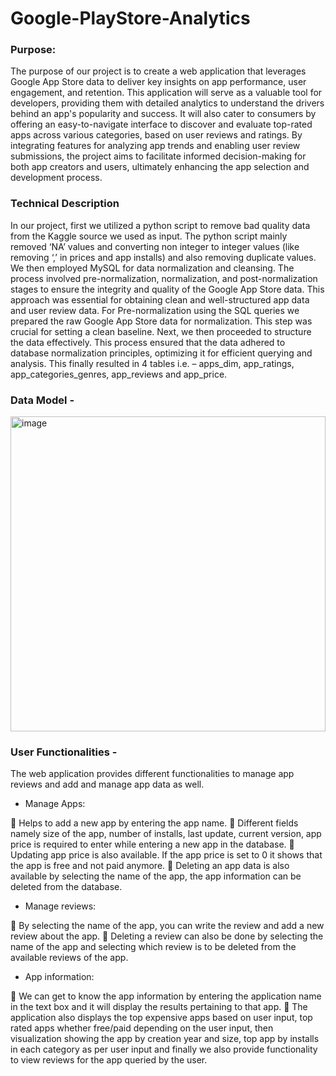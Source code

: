 # Google-PlayStore-Analytics

### Purpose:
The purpose of our project is to create a web application that leverages Google App Store data to deliver key insights on app performance, user engagement, and retention. This application will serve as a valuable tool for developers, providing them with detailed analytics to understand the drivers behind an app's popularity and success. It will also cater to consumers by offering an easy-to-navigate interface to discover and evaluate top-rated apps across various categories, based on user reviews and ratings. By integrating features for analyzing app trends and enabling user review submissions, the project aims to facilitate informed decision-making for both app creators and users, ultimately enhancing the app selection and development process.

### Technical Description
In our project, first we utilized a python script to remove bad quality data from the Kaggle source we used as input. The python script mainly removed ‘NA’ values and converting non integer to integer values (like removing ‘,’ in prices and app installs) and also removing duplicate values. We then employed MySQL for data normalization and cleansing. The process involved pre-normalization, normalization, and post-normalization stages to ensure the integrity and quality of the Google App Store data. This approach was essential for obtaining clean and well-structured app data and user review data. For Pre-normalization using the SQL queries we prepared the raw Google App Store data for normalization. This step was crucial for setting a clean baseline. Next, we then proceeded to structure the data effectively. This process ensured that the data adhered to database normalization principles, optimizing it for efficient querying and analysis. 
This finally resulted in 4 tables i.e. – apps_dim, app_ratings, app_categories_genres, app_reviews and app_price. 


### Data Model - 
<img width="504" alt="image" src="https://github.com/prashulk/Google-PlayStore-Analytics/assets/67316162/a2468366-e566-4c21-b61a-a3945ab4b1da">


### User Functionalities -
The web application provides different functionalities to manage app reviews and add and manage app data as well.

-	Manage Apps:

  	Helps to add a new app by entering the app name. 
  	Different fields namely size of the app, number of installs, last update, current version, app price is required to enter while entering a new app in the database.
  	Updating app price is also available. If the app price is set to 0 it shows that the app is free and not paid anymore.
  	Deleting an app data is also available by selecting the name of the app, the app information can be deleted from the database.

-	Manage reviews:
  
  	By selecting the name of the app, you can write the review and add a new review about the app.
  	Deleting a review can also be done by selecting the name of the app and selecting which review is to be deleted from the available reviews of the app.

-	App information:

  	We can get to know the app information by entering the application name in the text box and it will display the results pertaining to that app.
  	The application also displays the top expensive apps based on user input, top rated apps whether free/paid depending on the user input, then visualization showing the app by creation year and size, top app by installs in each category as per user      input and finally we also provide functionality to view reviews for the app queried by the user.



